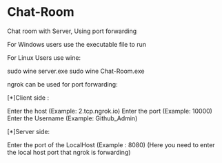 # Chat-Room
Chat room with Server, Using port forwarding

For Windows users use the executable file to run

For Linux Users use wine:

sudo wine server.exe
sudo wine Chat-Room.exe

ngrok can be used for port forwarding:

[*]Client side : 

Enter the host (Example: 2.tcp.ngrok.io)
Enter the port (Example: 10000)
Enter the Username (Example: Github_Admin)

[*]Server side:

Enter the port of the LocalHost (Example : 8080) (Here you need to enter the local host port that ngrok is forwarding)
